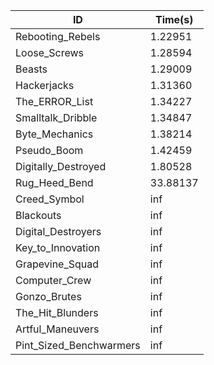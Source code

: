 |ID|Time(s)|
|-|-|
|Rebooting_Rebels|1.22951|
|Loose_Screws|1.28594|
|Beasts|1.29009|
|Hackerjacks|1.31360|
|The_ERROR_List|1.34227|
|Smalltalk_Dribble|1.34847|
|Byte_Mechanics|1.38214|
|Pseudo_Boom|1.42459|
|Digitally_Destroyed|1.80528|
|Rug_Heed_Bend|33.88137|
|Creed_Symbol|inf|
|Blackouts|inf|
|Digital_Destroyers|inf|
|Key_to_Innovation|inf|
|Grapevine_Squad|inf|
|Computer_Crew|inf|
|Gonzo_Brutes|inf|
|The_Hit_Blunders|inf|
|Artful_Maneuvers|inf|
|Pint_Sized_Benchwarmers|inf|
